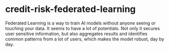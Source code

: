 # credit-risk-federated-learning
Federated Learning is a way to train AI models without anyone seeing or touching your data. It seems to have a lot of potentials. Not only it secures user sensitive information, but also aggregates results and identifies common patterns from a lot of users, which makes the model robust, day by day.
